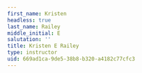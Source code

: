 ```yaml
---
first_name: Kristen
headless: true
last_name: Railey
middle_initial: E
salutation: ''
title: Kristen E Railey
type: instructor
uid: 669ad1ca-9de5-38b8-b320-a4182c77cfc3
---
```

